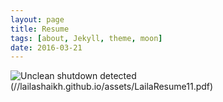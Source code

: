 ```yaml
---
layout: page
title: Resume 
tags: [about, Jekyll, theme, moon]
date: 2016-03-21
---
```

    
![Unclean shutdown detected](//lailashaikh.github.io/assets/img/lailaformated.jpg)
(//lailashaikh.github.io/assets/LailaResume11.pdf)

					
					
					 
